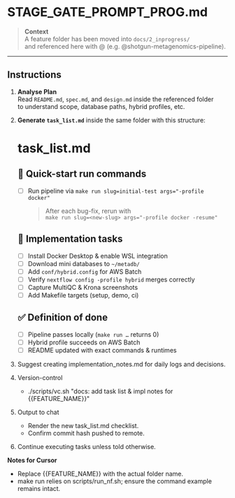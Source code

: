 # STAGE_GATE_PROMPT_PROG.md
> **Context**  
> A feature folder has been moved into `docs/2_inprogress/`  
> and referenced here with @ (e.g. @shotgun-metagenomics-pipeline).

---

## Instructions

1. **Analyse Plan**  
   Read `README.md`, `spec.md`, and `design.md` inside the referenced folder  
   to understand scope, database paths, hybrid profiles, etc.

2. **Generate `task_list.md`** inside the same folder with this structure:

   # task_list.md

   ## 🚀 Quick-start run commands
   - [ ] Run pipeline via `make run slug=initial-test args="-profile docker"`
     > After each bug-fix, rerun with  
     > `make run slug=<new-slug> args="-profile docker -resume"`

   ## 🔨 Implementation tasks
   - [ ] Install Docker Desktop & enable WSL integration
   - [ ] Download mini databases to `~/metadb/`
   - [ ] Add `conf/hybrid.config` for AWS Batch
   - [ ] Verify `nextflow config -profile hybrid` merges correctly
   - [ ] Capture MultiQC & Krona screenshots
   - [ ] Add Makefile targets (setup, demo, ci)

   ## ✅ Definition of done
   - [ ] Pipeline passes locally (`make run …` returns 0)
   - [ ] Hybrid profile succeeds on AWS Batch
   - [ ] README updated with exact commands & runtimes

3. Suggest creating implementation_notes.md for daily logs and decisions.

4. Version-control
   - ./scripts/vc.sh "docs: add task list & impl notes for {{FEATURE_NAME}}"

5. Output to chat

   - Render the new task_list.md checklist.
   - Confirm commit hash pushed to remote.

6. Continue executing tasks unless told otherwise.

**Notes for Cursor**
   - Replace {{FEATURE_NAME}} with the actual folder name.
   - make run relies on scripts/run_nf.sh; ensure the command example remains intact.